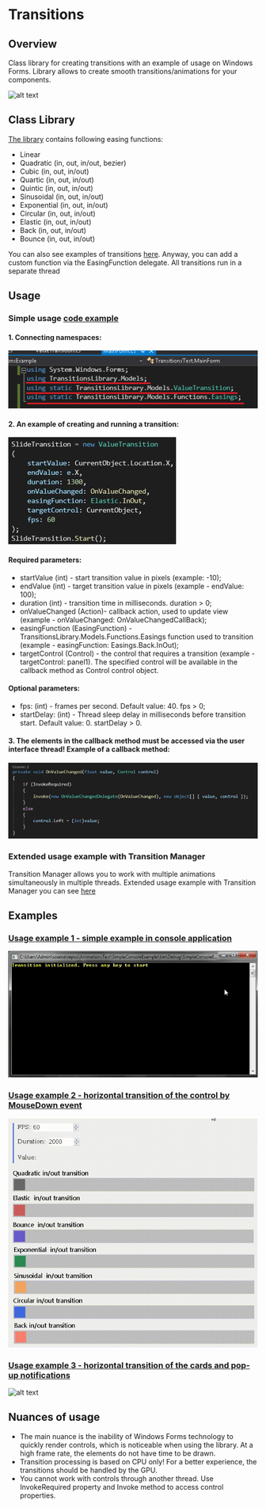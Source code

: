# Transitions
## Overview 

Class library for creating transitions with an example of usage on Windows Forms. Library allows to create smooth transitions/animations for your components.

![alt text](https://github.com/kerminator-dev/Transitions/blob/main/Images/preview2.gif?raw=true)

## Class Library
[The library](https://github.com/kerminator-dev/Transitions/blob/main/TransitionsLibrary/bin/Debug/TransitionsLibrary.dll) contains following easing functions:
- Linear
- Quadratic (in, out, in/out, bezier)
- Cubic (in, out, in/out)
- Quartic (in, out, in/out)
- Quintic (in, out, in/out)
- Sinusoidal (in, out, in/out)
- Exponential (in, out, in/out)
- Circular (in, out, in/out)
- Elastic (in, out, in/out)
- Back (in, out, in/out)
- Bounce (in, out, in/out)

You can also see examples of transitions [here](https://easings.net/). Anyway, you can add a custom function via the EasingFunction delegate. All transitions run in a separate thread

## Usage

### Simple usage [code example](https://github.com/kerminator-dev/Transitions/blob/main/Examples/SimpleConsoleExample/Program.cs)

#### 1. Connecting namespaces:

![alt text](https://github.com/kerminator-dev/Transitions/blob/main/Images/code-example-3.png?raw=true)

#### 2. An example of creating and running a transition:

![alt text](https://github.com/kerminator-dev/Transitions/blob/main/Images/code-example-1.JPG?raw=true)

#### Required parameters: 
- startValue      (int) - start transition value in pixels (example: -10);
- endValue        (int) - target transition value in pixels (example - endValue: 100);
- duration        (int) - transition time in milliseconds. duration > 0;
- onValueChanged  (Action)- callback action, used to update view (example - onValueChanged: OnValueChangedCallBack);
- easingFunction  (EasingFunction) - TransitionsLibrary.Models.Functions.Easings function used to transition (example - easingFunction: Easings.Back.InOut);
- targetControl   (Control) - the control that requires a transition (example - targetControl: panel1). The specified control will be available in the callback method as Control control object.

#### Optional parameters:
- fps:            (int) - frames per second. Default value: 40. fps > 0;
- startDelay:     (int) - Thread sleep delay in milliseconds before transition start. Default value: 0. startDelay > 0.

#### 3. The elements in the callback method must be accessed via the user interface thread! Example of a callback method:

![alt text](https://github.com/kerminator-dev/Transitions/blob/main/Images/code-example-2.JPG?raw=true)

### Extended usage example with Transition Manager

Transition Manager allows you to work with multiple animations simultaneously in multiple threads. 
Extended usage example with Transition Manager you can see [here](https://github.com/kerminator-dev/Transitions/tree/main/NotificationsTest)

## Examples

### [Usage example 1 - simple example in console application](https://github.com/kerminator-dev/Transitions/tree/main/Examples/SimpleConsoleExample)

![alt ext](https://github.com/kerminator-dev/Transitions/blob/main/Images/preview3.gif?raw=true)

### [Usage example 2 - horizontal transition of the control by MouseDown event](https://github.com/kerminator-dev/Transitions/tree/main/Examples/TransitionsTest)

![alt text](https://github.com/kerminator-dev/Transitions/blob/main/Images/preview.gif?raw=true)

### [Usage example 3 - horizontal transition of the cards and pop-up notifications](https://github.com/kerminator-dev/Transitions/tree/main/Examples/NotificationsTest)

![alt text](https://github.com/kerminator-dev/Transitions/blob/main/Images/preview2.gif?raw=true)

## Nuances of usage

- The main nuance is the inability of Windows Forms technology to quickly render controls, which is noticeable when using the library. At a high frame rate, the elements do not have time to be drawn.
- Transition processing is based on CPU only! For a better experience, the transitions should be handled by the GPU.
- You cannot work with controls through another thread. Use InvokeRequired property and Invoke method to access control properties.